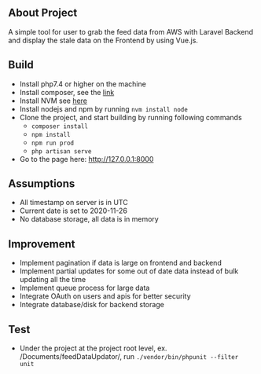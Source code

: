 ## About Project

A simple tool for user to grab the feed data from AWS with Laravel Backend and display the stale data on the Frontend by using Vue.js.

## Build

- Install php7.4 or higher on the machine
- Install composer, see the [link](https://getcomposer.org/doc/00-intro.md)
- Install NVM see [here](https://github.com/nvm-sh/nvm)
- Install nodejs and npm by running `nvm install node`
- Clone the project, and start building by running following commands
  - `composer install`
  - `npm install`
  - `npm run prod`
  - `php artisan serve`
- Go to the page here: http://127.0.0.1:8000

## Assumptions

- All timestamp on server is in UTC
- Current date is set to 2020-11-26
- No database storage, all data is in memory

## Improvement

- Implement pagination if data is large on frontend and backend
- Implement partial updates for some out of date data instead of bulk updating all the time
- Implement queue process for large data
- Integrate OAuth on users and apis for better security
- Integrate database/disk for backend storage

## Test

- Under the project at the project root level, ex. /Documents/feedDataUpdator/, run `./vendor/bin/phpunit --filter unit`
